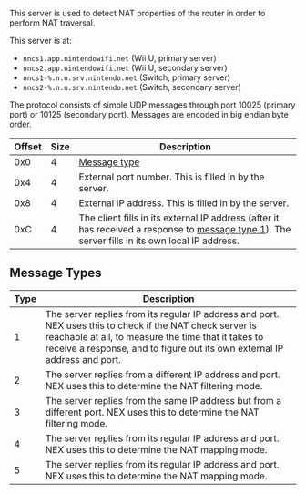 This server is used to detect NAT properties of the router in order to perform NAT traversal.

This server is at:<br>
- `nncs1.app.nintendowifi.net` (Wii U, primary server)
- `nncs2.app.nintendowifi.net` (Wii U, secondary server)
- `nncs1-%.n.n.srv.nintendo.net` (Switch, primary server)
- `nncs2-%.n.n.srv.nintendo.net` (Switch, secondary server)

The protocol consists of simple UDP messages through port 10025 (primary port) or 10125 (secondary port). Messages are encoded in big endian byte order.

| Offset | Size | Description |
| --- | --- | --- |
| 0x0 | 4 | [Message type](#message-types) |
| 0x4 | 4 | External port number. This is filled in by the server. |
| 0x8 | 4 | External IP address. This is filled in by the server. |
| 0xC | 4 | The client fills in its external IP address (after it has received a response to [message type 1](#message-types)). The server fills in its own local IP address. |

## Message Types
| Type | Description |
| --- | --- |
| 1 | The server replies from its regular IP address and port. NEX uses this to check if the NAT check server is reachable at all, to measure the time that it takes to receive a response, and to figure out its own external IP address and port. |
| 2 | The server replies from a different IP address and port. NEX uses this to determine the NAT filtering mode. |
| 3 | The server replies from the same IP address but from a different port. NEX uses this to determine the NAT filtering mode.
| 4 | The server replies from its regular IP address and port. NEX uses this to determine the NAT mapping mode. |
| 5 | The server replies from its regular IP address and port. NEX uses this to determine the NAT mapping mode. |
